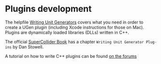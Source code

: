 # Plugins development

The helpfile [Writing Unit Generators](http://doc.sccode.org/Guides/WritingUGens.html) covers what you need in order to create a UGen plugin (including Xcode instructions for those on Mac).  
Plugins are dynamically loaded libraries (DLLs) written in C++.

The official [SuperCollider Book](https://mitpress.mit.edu/books/supercollider-book) has a chapter `Writing Unit Generator Plug-ins` by Dan Stowell.

A tutorial on how to write C++ plugins can be found [on the forums](https://scsynth.org/t/tutorial-supercollider-server-plugins-in-c/3449)
